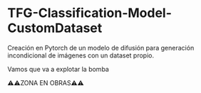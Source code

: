 # TFG-Classification-Model-CustomDataset
Creación en Pytorch de un modelo de difusión para generación incondicional de imágenes con un dataset propio.

Vamos que va a explotar la bomba

⚠️⚠️ZONA EN OBRAS⚠️⚠️
